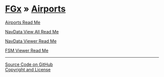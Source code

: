 [FGx](../index.html ) &raquo; [Airports]( ./index.html ) 
=========================================================

<p id=rm >
	<a href=JavaScript:displayPage("readme.md",rm); >Airports Read Me</a>
</p>

<p id=va >
	<a href=JavaScript:displayPage("navdata-view-all/readme.md",va); >NavData View All Read Me</a>
</p>

<p id=nv >
	<a href=JavaScript:displayPage("navdata-viewer/readme.md",nv); >NavData Viewer Read Me</a>
</p>

<p id=fsm >
	<a href=JavaScript:displayPage("fsm-viewer/readme.md",fsm); >FSM Viewer Read Me</a>
</p>

<!--
<p id=def >
	<a href=JavaScript:displayPage("test-folder-def/readme.md",def); >test-folder-def Read Me</a>
</p>
-->

****

[Source Code on GitHub]( https://github.com/fgx/fgx-airports/)  
[Copyright and License]( https://github.com/fgx/fgx.github.io/blob/master/fgx-copyright-notice-and-license.md )